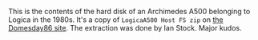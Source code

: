 This is the contents of the hard disk of an Archimedes A500 belonging to Logica
in the 1980s. It's a copy of `LogicaA500 Host FS zip` on
[the Domesday86 site](https://www.domesday86.com/?page_id=936).
The extraction was done by Ian Stock. Major kudos.
